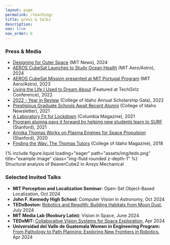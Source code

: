 ```yaml
---
layout: page
permalink: /teaching/
title: press & talks
description:
nav: true
nav_order: 6
---
```



### Press & Media
- [Designing for Outer Space](https://news.mit.edu/2024/designing-outer-space-0623) (MIT News), 2024
- [AEROS CubeSat Launches to Study Ocean Health](https://aeroastro.mit.edu/news-impact/aeros-cubesat-launches-to-study-ocean-health/) (MIT Aero/Astro), 2024
- [AEROS CubeSat Mission presented at MIT Portugal Program](https://aeroastro.mit.edu/news-impact/aeros-cubesat-mission-presented-at-mit-portugal-program/) (MIT Aero/Astro), 2023
- [Living the Life I Used to Dream About](https://www.youtube.com/watch?v=VHurGJKq6po&ab_channel=TheCollegeofIdaho) (Featured at TechGirlz Conference), 2022
- [2022 - Year in Review](https://www.youtube.com/watch?v=eVFU6Feyg2c&ab_channel=TheCollegeofIdaho) (College of Idaho Annual Scholarship Gala), 2022
- [Prestigious Graduate Schools Await Recent Alumni](https://www.collegeofidaho.edu/news/prestigious-graduate-schools-await-recent-alumni) (College of Idaho Newsletter), 2021
- [A Laboratory Fit for Lockdown](https://magazine.columbia.edu/article/laboratory-fit-lockdown) (Columbia Magazine), 2021
- [Program alumna pays it forward by helping new students learn to SURF](https://engineering.stanford.edu/news/program-alumna-pays-it-forward-helping-new-students-learn-surf) (Stanford), 2021
- [Annika Thomas Works on Plasma Engines for Space Propulsion](https://engineering.stanford.edu/magazine/annika-thomas-works-plasma-engines-space-propulsion) (Stanford), 2020
- [Finding the Way: The Thomas Tutors](https://issuu.com/thecollegeofidaho/docs/cofi_quest_november_2018_isuu) (College of Idaho Magazine), 2018

<div class="row">
    <div class="col-sm mt-3 mt-md-0">
        {% include figure.liquid loading="eager" path="assets/img/tedx.png" title="example image" class="img-fluid rounded z-depth-1" %}
    </div>
</div>
<div class="caption">
    Structural analysis of BeaverCube2 in Ansys Mechanical
</div>

### Selected Invited Talks
- **MIT Perception and Localization Seminar:** Open-Set Object-Based Localization, Oct 2024
- **John F. Kennedy High School:** Computer Vision in Astronomy, Oct 2024
- **TEDxBoston:** [Robotics and Regolith: Building Habitats from Moon Dust](https://www.youtube.com/watch?v=IO7Ccta4cBY&ab_channel=TEDxTalks), July 2024
- **MIT Media Lab (Roxbury Latin):** Vision in Space, June 2024
- **TEDxMIT:** [Collaborative Vision Systems for Space Exploration](https://www.youtube.com/watch?v=dfqULX-AADA&ab_channel=TEDxTalks), Apr 2024
- **Universidad del Valle de Guatemala Women in Engineering Program:** [From Pathology to Path Planning: Exploring New Frontiers in Robotics](https://www.guatemala.com/noticias/sociedad/abrieron-convocatoria-para-aplicar-a-las-becas-del-programa-mujeres-en-ingenieria-2024.html#detalles-del-curso-y-la-convocatoria-para-mujeres-en-ingenieria-2024), Apr 2024

